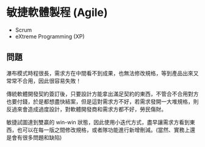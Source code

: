 # 敏捷軟體製程 (Agile)

* Scrum
* eXtreme Programming (XP)

## 問題

瀑布模式時程很長，需求方在中間看不到成果，也無法修改規格，等到產品出來又常常不合用，因此很容易失敗！

傳統軟體開發契約簽訂後，只要設計方能拿出滿足契約的東西，不管合不合用對方也要付錢，於是都想盡快結案，但是這對需求方不好，若需求發開一大堆規格，則反過來會造成過度設計，對軟體開發商和需求方都不好，勞民傷財。

敏捷試圖達到雙贏的 win-win 狀態，因此使用小迭代方式，盡早讓需求方看到東西，也可以在每一版之間修改規格，或者隊功能進行新增刪減。(當然、實務上還是會有很多問題和缺陷) 